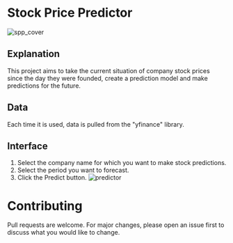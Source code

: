 # Stock Price Predictor
![spp_cover](https://github.com/baranylcn/stock_predictor_app/assets/98966968/c95233fa-40fc-49c1-86f3-cf0a4552f596)
## Explanation
This project aims to take the current situation of company stock prices since the day they were founded, create a prediction model and make predictions for the future.
## Data
Each time it is used, data is pulled from the "yfinance" library.
## Interface
1. Select the company name for which you want to make stock predictions.
2. Select the period you want to forecast.
3. Click the Predict button.
![predictor](https://github.com/baranylcn/stock_predictor_app/assets/98966968/85e8708d-9967-406c-9e9e-de4ff7bb7f31)
# Contributing
Pull requests are welcome. For major changes, please open an issue first to discuss what you would like to change.
